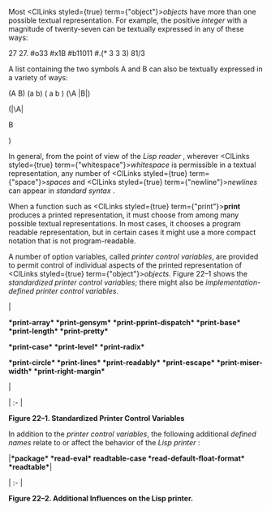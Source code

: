  



Most <ClLinks styled={true} term={"object"}><i>objects</i></ClLinks> have more than one possible textual representation. For example, the positive *integer* with a magnitude of twenty-seven can be textually expressed in any of these ways: 



27 27. #o33 #x1B #b11011 #.(\* 3 3 3) 81/3 



A list containing the two symbols A and B can also be textually expressed in a variety of ways: 



(A B) (a b) ( a b ) (\A |B|) 



(|\A| 



B 



) 



In general, from the point of view of the *Lisp reader* , wherever <ClLinks styled={true} term={"whitespace"}><i>whitespace</i></ClLinks> is permissible in a textual representation, any number of <ClLinks styled={true} term={"space"}><i>spaces</i></ClLinks> and <ClLinks styled={true} term={"newline"}><i>newlines</i></ClLinks> can appear in *standard syntax* . 



When a function such as <ClLinks styled={true} term={"print"}><b>print</b></ClLinks> produces a printed representation, it must choose from among many possible textual representations. In most cases, it chooses a program readable representation, but in certain cases it might use a more compact notation that is not program-readable. 



A number of option variables, called *printer control variables*, are provided to permit control of individual aspects of the printed representation of <ClLinks styled={true} term={"object"}><i>objects</i></ClLinks>. Figure 22–1 shows the *standardized printer control variables*; there might also be *implementation-defined printer control variables*. 



|<p>**\*print-array\* \*print-gensym\* \*print-pprint-dispatch\* \*print-base\* \*print-length\* \*print-pretty\*** </p><p>**\*print-case\* \*print-level\* \*print-radix\*** </p><p>**\*print-circle\* \*print-lines\* \*print-readably\* \*print-escape\* \*print-miser-width\* \*print-right-margin\***</p>|

| :- |





**Figure 22–1. Standardized Printer Control Variables** 







 



 



In addition to the *printer control variables*, the following additional *defined names* relate to or affect the behavior of the *Lisp printer* : 



|**\*package\* \*read-eval\* readtable-case \*read-default-float-format\* \*readtable\***|

| :- |





**Figure 22–2. Additional Influences on the Lisp printer.** 



